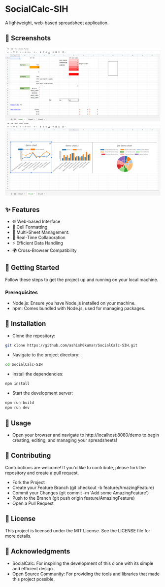 # SocialCalc-SIH

A lightweight, web-based spreadsheet application.

## 📸 Screenshots

<img src="screenshots/1.png" />
<img src="screenshots/2.png" />

## ✨ Features

- 🌐 Web-based Interface
- 🎨 Cell Formatting
- 📑 Multi-Sheet Management:
- 🤝 Real-Time Collaboration
- ⚡  Efficient Data Handling
- 🌍 Cross-Browser Compatibility


## 🚀 Getting Started

Follow these steps to get the project up and running on your local machine.

### Prerequisites

- Node.js: Ensure you have Node.js installed on your machine.
- npm: Comes bundled with Node.js, used for managing packages.

## 📩 Installation

- Clone the repository:

```bash
git clone https://github.com/ashish0kumar/SocialCalc-SIH.git
```

- Navigate to the project directory:

```bash
cd SocialCalc-SIH
```

- Install the dependencies:

```bash
npm install
```

- Start the development server:

```bash
npm run build
npm run dev
```

## 📝 Usage
- Open your browser and navigate to http://localhost:8080/demo to begin creating, editing, and managing your spreadsheets!

## 🤝 Contributing

Contributions are welcome! If you'd like to contribute, please fork the repository and create a pull request.

- Fork the Project
- Create your Feature Branch (git checkout -b feature/AmazingFeature)
- Commit your Changes (git commit -m 'Add some AmazingFeature')
- Push to the Branch (git push origin feature/AmazingFeature)
- Open a Pull Request

## 📜 License

This project is licensed under the MIT License. See the LICENSE file for more details.

## 🙏 Acknowledgments

- SocialCalc: For inspiring the development of this clone with its simple and efficient design.
- Open Source Community: For providing the tools and libraries that made this project possible.